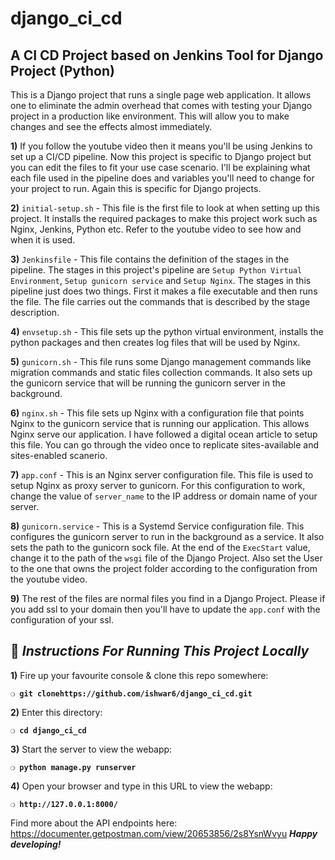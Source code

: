 # django_ci_cd
## A CI CD Project based on Jenkins Tool for Django Project (Python)
This is a Django project that runs a single page web application. It allows one to eliminate the admin overhead that comes with testing your Django project in a production like environment. This will allow you to make changes and see the effects almost immediately.

**1)** If you follow the youtube video then it means you'll be using Jenkins to set up a CI/CD pipeline. Now this project is specific to Django project but you can edit the files to fit your use case scenario. I'll be explaining what each file used in the pipeline does and variables you'll need to change for your project to run. Again this is specific for Django projects. 

**2)** `initial-setup.sh` - This file is the first file to look at when setting up this project. It installs the required packages to make this project work such as Nginx, Jenkins, Python etc. Refer to the youtube video to see how and when it is used.

**3)** `Jenkinsfile` - This file contains the definition of the stages in the pipeline. The stages in this project's pipeline are `Setup Python Virtual Environment`, `Setup gunicorn service` and `Setup Nginx`. The stages in this pipeline just does two things. First it makes a file executable and then runs the file. The file carries out the commands that is described by the stage description.

**4)** `envsetup.sh` - This file sets up the python virtual environment, installs the python packages and then creates log files that will be used by Nginx. 

**5)** `gunicorn.sh` - This file runs some Django management commands like migration commands and static files collection commands. It also sets up the gunicorn service that will be running the gunicorn server in the background.

**6)** `nginx.sh` - This file sets up Nginx with a configuration file that points Nginx to the gunicorn service that is running our application. This allows Nginx serve our application. I have followed a digital ocean article to setup this file. You can go through the video once to replicate sites-available and sites-enabled scanerio. 

**7)** `app.conf` - This is an Nginx server configuration file. This file is used to setup Nginx as proxy server to gunicorn. For this configuration to work, change the value of `server_name` to the IP address or domain name of your server. 

**8)** `gunicorn.service` - This is a Systemd Service configuration file. This configures the gunicorn server to run in the background as a service. It also sets the path to the gunicorn sock file. At the end of the `ExecStart` value, change it to the path of the `wsgi` file of the Django Project. Also set the User to the one that owns the project folder according to the configuration from the youtube video. 

**9)** The rest of the files are normal files you find in a Django Project. Please if you add ssl to your domain then you'll have to update the `app.conf` with the configuration of your ssl.

## :page_with_curl:  _Instructions For Running This Project Locally_

**1)** Fire up your favourite console & clone this repo somewhere:

__`❍ git clonehttps://github.com/ishwar6/django_ci_cd.git`__

**2)** Enter this directory:

__`❍ cd django_ci_cd`__

**3)** Start the server to view the webapp:

__`❍ python manage.py runserver `__

**4)** Open your browser and type in this URL to view the webapp:

__`❍ http://127.0.0.1:8000/`__

Find more about the API endpoints here: https://documenter.getpostman.com/view/20653856/2s8YsnWvyu
__*Happy developing!*__
